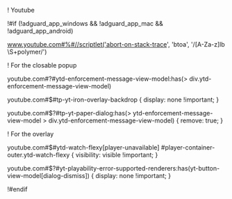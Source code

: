 ! Youtube

!#if (!adguard_app_windows && !adguard_app_mac && !adguard_app_android)

www.youtube.com#%#//scriptlet('abort-on-stack-trace', 'btoa', '/[A-Za-z]lb \S+polymer/')

! For the closable popup

youtube.com#?#ytd-enforcement-message-view-model:has(> div.ytd-enforcement-message-view-model)

youtube.com#$#tp-yt-iron-overlay-backdrop { display: none !important; }

youtube.com#$?#tp-yt-paper-dialog:has(> ytd-enforcement-message-view-model > div.ytd-enforcement-message-view-model) { remove: true; }

! For the overlay

youtube.com#$#ytd-watch-flexy[player-unavailable] #player-container-outer.ytd-watch-flexy { visibility: visible !important; }

youtube.com#$?#yt-playability-error-supported-renderers:has(yt-button-view-model[dialog-dismiss]) { display: none !important; }

!#endif